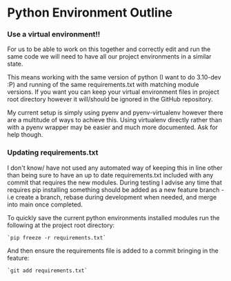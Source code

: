 # Python Environment Outline #

### Use a virtual environment!! ###

For us to be able to work on this together and correctly edit and run the same code we will need to have all our project environments in a similar state.

This means working with the same version of python (I want to do 3.10-dev :P) and running of the same requirements.txt with matching module versions. If you want you can keep your virtual environment files in project root directory however it will/should be ignored in the GitHub repository.

My current setup is simply using pyenv and pyenv-virtualenv however there are a multitude of ways to achieve this. Using virtualenv directly rather than with a pyenv wrapper may be easier and much more documented. Ask for help though.

### Updating requirements.txt

I don't know/ have not used any automated way of keeping this in line other than being sure to have an up to date requirements.txt included with any commit that requires the new modules. During testing I advise any time that requires pip installing something should be added as a new feature branch - i.e create a branch, rebase during development when needed, and merge into main once completed.

To quickly save the current python environments installed modules run the following at the project root directory:

    `pip freeze -r requirements.txt`

And then ensure the requirements file is added to a commit bringing in the feature:

    `git add requirements.txt`
